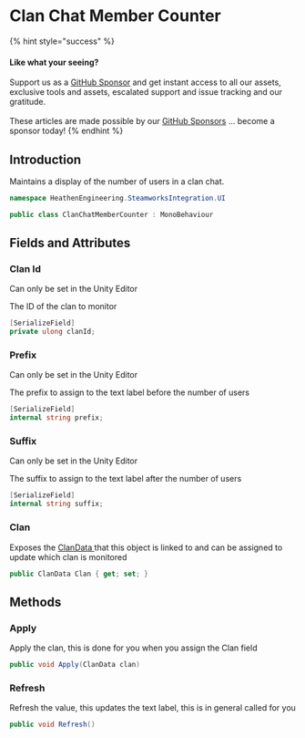 # Clan Chat Member Counter

{% hint style="success" %}
#### Like what your seeing?

Support us as a [GitHub Sponsor](../../../../become-a-sponsor/) and get instant access to all our assets, exclusive tools and assets, escalated support and issue tracking and our gratitude.\
\
These articles are made possible by our [GitHub Sponsors](../../../../become-a-sponsor/) ... become a sponsor today!
{% endhint %}

## Introduction

Maintains a display of the number of users in a clan chat.

```csharp
namespace HeathenEngineering.SteamworksIntegration.UI
```

```csharp
public class ClanChatMemberCounter : MonoBehaviour
```

## Fields and Attributes

### Clan Id

Can only be set in the Unity Editor

The ID of the clan to monitor

```csharp
[SerializeField]
private ulong clanId;
```

### Prefix

Can only be set in the Unity Editor

The prefix to assign to the text label before the number of users

```csharp
[SerializeField]
internal string prefix;
```

### Suffix

Can only be set in the Unity Editor

The suffix to assign to the text label after the number of users

```csharp
[SerializeField]
internal string suffix;
```

### Clan

Exposes the [ClanData ](../../data-layer/clan-data.md)that this object is linked to and can be assigned to update which clan is monitored

```csharp
public ClanData Clan { get; set; }
```

## Methods

### Apply

Apply the clan, this is done for you when you assign the Clan field

```csharp
public void Apply(ClanData clan)
```

### Refresh

Refresh the value, this updates the text label, this is in general called for you

```csharp
public void Refresh()
```

